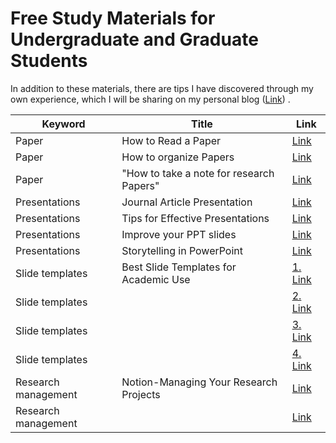 # Free Study Materials for Undergraduate and Graduate Students

In addition to these materials, there are tips I have discovered through my own experience, which I will be sharing on my personal blog ([Link](www.gisink.com)) .


| Keyword             | Title                                     | Link                                        |
|---------------------|-------------------------------------------|---------------------------------------------|
| Paper               | How to Read a Paper                       | [Link](https://web.stanford.edu/class/ee384m/Handouts/HowtoReadPaper.pdf) |
| Paper               | How to organize Papers                    | [Link](https://www.youtube.com/watch?v=L0GNdm5xAFs) |
| Paper               | "How to take a note for research Papers"  | [Link](https://www.youtube.com/watch?v=X5BH-eABuZ0) |
| Presentations       | Journal Article Presentation              | [Link](https://www.youtube.com/watch?v=xOZvIRjAMs8) |
| Presentations       | Tips for Effective Presentations          | [Link](https://www.youtube.com/watch?v=pNIO5KkIq7Y) |
| Presentations       | Improve your PPT slides                   | [Link](https://example.com/presentation-tips) |
| Presentations       | Storytelling in PowerPoint                | [Link](https://www.youtube.com/watch?v=CY1Y367KEko) |
| Slide templates     | Best Slide Templates for Academic Use     | [1. Link](https://slidesgo.com/themes) |
| Slide templates     |                                           | [2. Link](https://www.free-powerpoint-templates-design.com) |
| Slide templates     |                                           | [3. Link](https://www.slideteam.net/digital-marketing-and-social-media-pitch-deck-ppt-template.html) |
| Slide templates     |                                           | [4. Link](https://slidesmania.com) |
| Research management | Notion-Managing Your Research Projects    | [Link](https://www.youtube.com/watch?v=0O3_hiKJ4ew) |
| Research management |                                           | [Link](https://www.youtube.com/watch?v=0O3_hiKJ4ew) |
